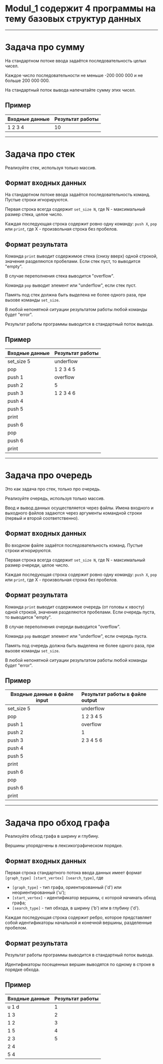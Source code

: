 # Modul_1 содержит 4 программы на тему базовых структур данных

***

# Задача про сумму

На стандартном потоке ввода задаётся последовательность целых чисел.

Каждое число последовательности не меньше -200 000 000 и не больше 200 000 000.

На стандартный поток вывода напечатайте сумму этих чисел.

## Пример

|Входные данные    | Результат работы|
|---|:---|
|1 2 3 4|10|

***

# Задача про стек

Реализуйте стек, используя только массив.

## Формат входных данных

На стандартном потоке ввода задаётся последовательность команд. Пустые строки игнорируются.

Первая строка всегда содержит ```set_size N```, где N - максимальный размер стека, целое число.

Каждая последующая строка содержит ровно одну команду: ```push X```, ```pop``` или ```print```, где X - произвольная
строка без пробелов.

## Формат результата

Команда ```print``` выводит содержимое стека (снизу вверх) одной строкой, значения разделяются пробелами. Если стек
пуст, то выводится "empty".

В случае переполнения стека выводится "overflow".

Команда ```pop``` выводит элемент или "underflow", если стек пуст.

Память под стек должна быть выделена не более одного раза, при вызове команды ```set_size```.

В любой непонятной ситуации результатом работы любой команды будет "error".

Результат работы программы выводится в стандартный поток вывода.

## Пример

|Входные данные    | Результат работы|
|---|:---|
|set_size 5|underflow|
|pop|1 2 3 4 5|
|push 1|overflow|
|push 2|5|
|push 3|1 2 3 4 6|
|push 4||
|push 5||
|print||
|push 6||
|pop||
|push 6||
|print||

***

# Задача про очередь

Это как задача про стек, только про очередь.

Реализуйте очередь, используя только массив.

Ввод и вывод данных осуществляется через файлы. Имена входного и выходного файлов задаются через аргументы командной
строки (первый и второй соответственно).

## Формат входных данных

Во входном файле задаётся последовательность команд. Пустые строки игнорируются.

Первая строка всегда содержит ```set_size N```, где N - максимальный размер очереди, целое число.

Каждая последующая строка содержит ровно одну команду: ```push X```, ```pop``` или ```print```, где X - произвольная
строка без пробелов.

## Формат результата

Команда ```print``` выводит содержимое очередь (от головы к хвосту) одной строкой, значения разделяются пробелами. Если
очередь пуста, то выводится "empty".

В случае переполнения очереди выводится "overflow".

Команда ```pop``` выводит элемент или "underflow", если очередь пуста.

Память под очередь должна быть выделена не более одного раза, при вызове команды ```set_size```.

В любой непонятной ситуации результатом работы любой команды будет "error".

## Пример

|Входные данные в файле input    | Результат работы в файле output|
|---|:---|
|set_size 5|underflow|
|pop|1 2 3 4 5|
|push 1|overflow|
|push 2|1|
|push 3|2 3 4 5 6|
|push 4||
|push 5||
|print||
|push 6||
|pop||
|push 6||
|print||

***

# Задача про обход графа

Реализуйте обход графа в ширину и глубину.

Вершины упорядочены в лексикографическом порядке.

## Формат входных данных

Первая строка стандартного потока ввода данных имеет формат ```[graph_type] [start_vertex] [search_type]```, где

- ```[graph_type]``` - тип графа, ориентированный ('d') или неориентированный ('u');
- ```[start_vertex]``` - идентификатор вершины, с которой начинать обход графа;
- ```[search_type]``` - тип обхода, в ширину ('b') или в глубину ('d').

Каждая последующая строка содержит ребро, которое представляет собой идентификаторы начальной и конечной вершины,
разделенные пробелом.

## Формат результата

Результат работы программы выводится в стандартный поток вывода.

Идентификаторы посещенных вершин выводятся по одному в строке в порядке обхода.

## Пример

|Входные данные    | Результат работы|
|---|:---|
|u 1 d|1|
|1 3|2|
|1 2|3|
|1 5|4|
|2 3|5|
|2 4||
|5 4||
